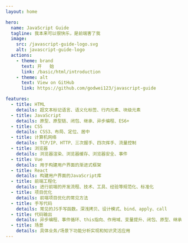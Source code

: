 ```yaml
---
layout: home

hero:
  name: JavaScript Guide
  tagline: 我本来可以很快乐，是前端害了我
  image:
    src: /javascript-guide-logo.svg
    alt: javascript-guide-logo
  actions:
    - theme: brand
      text: 开   始
      link: /basic/html/introduction
    - theme: alt
      text: View on GitHub
      link: https://github.com/godwei123/javascript-guide

features:
  - title: HTML
    details: 超文本标记语言、语义化标签、行内元素、块级元素
  - title: JavaScript
    details: 原型、原型链、闭包、继承、异步编程、ES6+
  - title: CSS
    details: CSS3、布局、定位、居中
  - title: 计算机网络
    details: TCP/IP、HTTP、三次握手、四次挥手、流量控制
  - title: 浏览器
    details: 浏览器渲染、浏览器缓存、浏览器安全、事件
  - title: Vue
    details: 用于构建用户界面的渐进式框架
  - title: React
    details: 构建用户界面的JavaScript库
  - title: 前端工程化
    details: 进行前端的开发流程、技术、工具、经验等规范化、标准化
  - title: 项目优化
    details: 前端项目优化的常见方法
  - title: 手写代码
    details: 常见的JS手写函数。深浅拷贝、设计模式、bind、apply、call
  - title: 代码输出
    details: 异步编程、事件循环、this指向、作用域、变量提升、闭包、原型、继承
  - title: 场景
    details: 具体业务/场景下功能分析实现和知识灵活应用
---
```

